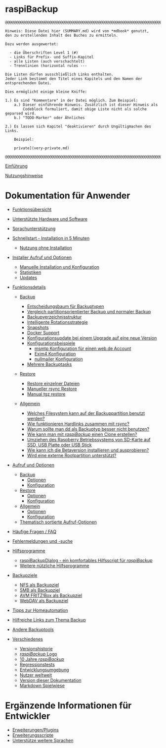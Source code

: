 <!-- vim: set conceallevel=0: -->
# raspiBackup

```
@@@@@@@@@@@@@@@@@@@@@@@@@@@@@@@@@@@@@@@@@@@@@@@@@@@@@@@@@@@@@@@@@@@@@@@@@@@@@@

Hinweis: Diese Datei hier (SUMMARY.md) wird von *mdbook* genutzt,
den zu erstellenden Inhalt des Buches zu ermitteln.

Dazu werden ausgewertet:

  - die Überschriften Level 1 (#)
  - Links für Prefix- und Suffix-Kapitel
  - alle Listen (auch verschachtelt)
  - Trennlinien (horizontal rules ---

Die Listen dürfen ausschließlich Links enthalten.
Jeder Link bestimmt den Titel eines Kapitels und den Namen der entsprechenden Datei.

Dies ermöglicht einige kleine Kniffe:

1.) Es sind "Kommentare" in der Datei möglich. Zum Beispiel:
    a.) Dieser einführende Hinweis. Zusätzlich ist dieser Hinweis als
        Codeblock formuliert, damit obige Liste nicht als solche geparsed wird.
    b.) "TODO-Marker" oder Ähnliches

2.) Es lassen sich Kapitel "deaktivieren" durch Ungültigmachen des Links.

    Beispiel:

    private](very-private.md)

@@@@@@@@@@@@@@@@@@@@@@@@@@@@@@@@@@@@@@@@@@@@@@@@@@@@@@@@@@@@@@@@@@@@@@@@@@@@@@
```


[Einführung](introduction.md)

[Nutzungshinweise](help.md)

# Dokumentation für Anwender

- [Funktionsübersicht](function-overview.md)

- [Unterstützte Hardware und Software](supported-hardware-and-software.md)

- [Sprachunterstützung](language-support.md)

- [Schnellstart - Installation in 5 Minuten](installation-in-5-minutes.md)
    - [Nutzung ohne Installation](using-raspibackup-without-installation.md)

- [Installer Aufruf und Optionen](installer.md)
    - [Manuelle Installation und Konfiguration](manual-installation-and-configuration.md)
    - [Statistiken](statistics.md)
    - [Updates](updates.md)

- [Funktionsdetails](function-intro.md)
    - [Backup](backup-intro.md)
        - [Entscheidungsbaum für Backuptypen](backup-types.md)
        - [Vergleich partitionsorientierter Backup und normaler Backup](normal-or-partition-backup.md)
        - [Backupverzeichnisstruktur](backup-directory-structure.md)
        - [Intelligente Rotationsstrategie](smart-recycle.md)
        - [Snapshots](snapshots.md)
        - [Docker Support](docker-support.md)
        - [Konfigurationsupdate bei einem Upgrade auf eine neue Version](configuration-update-when-upgrading-to-a-new-version.md)
        - [Konfigurationsbeispiele](configuration-examples.md)
            - [msmtp Konfiguration für einen web.de Account](msmtp-configuration-for-web-de-account.md)
            - [Exim4 Konfiguration](exim4-configuration.md)
            - [nullmailer Konfiguration](nullmailer-configuration.md)
        - [Mehrere Backuptasks](multiple-backup-tasks.md)

    - [Restore](restore-intro.md)
        - [Restore einzelner Dateien](how-to-retrieve-single-files-or-directories-from-the-backup.md)
        - [Manueller rsync Restore](manual-restore.md)
        - [Manual tgz restore](manual-restore-of-a-tgz-backup.md)

    - [Allgemein](more-questions-and-answers.md)
        - [Welches Filesystem kann auf der Backuppartition benutzt werden?](which-filesystem-can-be-used-on-the-backup-partition.md)
        - [Wie funktionieren Hardlinks zusammen mit rsync?](how-do-hardlinks-work-with-rsync.md)
        - [Warum sollte man dd als Backuptyp besser nicht benutzen?](why-shouldn-t-you-use-dd-as-backup-type.md)
        - [Wie kann man mit *raspiBackup* einen Clone erstellen?](how-to-create-a-cold-standby-clone-with-raspibackup.md)
        - [Umziehen des Raspberry Betriebssystems von SD-Karte auf SSD, USB Platte oder USB Stick](migrate-the-raspberry-os-from-sd-card-to-ssd-usb-disk-or-usb-pen-drive.md)
        - [Wie kann ich die Betaversion installieren und ausprobieren?](how-can-i-install-and-test-the-beta-version.md)
        - [Wird eine externe Rootpartition unterstützt?](external-root-partition.md)

- [Aufruf und Optionen](invocation-options.md)
    - [Backup](backup.md)
        - [Optionen](backup-options.md)
        - [Konfiguration](backup-config-options.md)
    - [Restore](restore.md)
        - [Optionen](restore-options.md)
        - [Konfiguration](restore-config-options.md)
    - [Allgemein](general.md)
        - [Optionen](general-options.md)
        - [Konfiguration](general-config-options.md)
    - [Thematisch sortierte Aufruf-Optionen](options-by-topic.md)

- [Häufige Fragen / FAQ](faq.md)

- [Fehlermeldungen und -suche](error-messages.md)

- [Hilfsprogramme](helper-scripts.md)
    - [raspiBackupDialog - ein komfortables Hilfsscript für *raspiBackup*](raspibackupdialog-a-convenient-helper-script-for-raspibackup.md)
    - [Weitere nützliche Hilfsprogramme](useful-helper-scripts.md)

- [Backupziele](backup-targets.md)
    - [NFS als Backupziel](nfs-as-backuptarget.md)
    - [SMB als Backupziel](smb-as-backuptarget.md)
    - [AVM FRITZ!Box als Backupziel](avm-fritzbox-as-backuptarget.md)
    - [WebDAV als Backupziel](webdav-as-backuptarget.md)

- [Tipps zur Homeautomation](tips-homeautomation.md)

- [Hilfreiche Links zum Thema Backup](helpful-links.md)
- [Andere Backuptools](other-raspberry-backup-tools.md)

- [Verschiedenes](miscellaneous.md)
    - [Versionshistorie](version-history.md)
    - [*raspiBackup* Logo](raspibackup-has-a-new-logo.md)
    - [10 Jahre *raspiBackup*](10-years-raspibackup.md)
    - [Regressionstests](regressiontests-executed.md)
    - [Entwicklungsumgebung](development-environment.md)
    - [Nutzer weltweit](list-of-countries-raspibackup-is-used-in-the-world.md)
    - [Version dieser Dokumentation](doc-version-info-automatically-generated.md)
    - [Markdown Spielwiese](markdown-playground.md)

# Ergänzende Informationen für Entwickler

- [Erweiterungen/Plugins](hooks-for-own-scripts.md)
- [Erweiterungsscripte](extension-scripts.md)
- [Unterstütze weitere Sprachen](local-language-support-for-languages-other-than-de-and-en-l10n.md)


[.status]: z_SUMMARY
[.status]: translated
